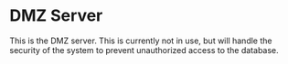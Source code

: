 # DMZ Server

This is the DMZ server. This is currently not in use, but will handle the security of the system to prevent unauthorized access to the database.